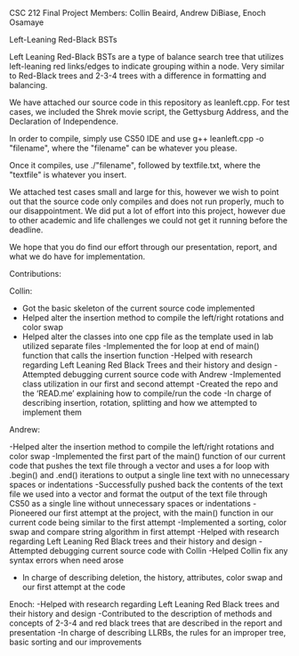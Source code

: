 CSC 212 Final Project
Members: Collin Beaird, Andrew DiBiase, Enoch Osamaye

Left-Leaning Red-Black BSTs

Left Leaning Red-Black BSTs are a type of balance search tree that utilizes left-leaning red links/edges to indicate grouping within a node. Very similar to Red-Black trees and 2-3-4 trees with a difference in formatting and balancing.

We have attached our source code in this repository as leanleft.cpp. For test cases, we included the Shrek movie script, the Gettysburg Address, and the Declaration of Independence.

In order to compile, simply use CS50 IDE and use g++ leanleft.cpp -o "filename", where the "filename" can be whatever you please.

Once it compiles, use ./"filename", followed by textfile.txt, where the "textfile" is whatever you insert. 

We attached test cases small and large for this, however we wish to point out that the source code only compiles and does not run properly, much to our disappointment. We did put a lot of effort into this project, however due to other academic and life challenges we could not get it running before the deadline. 

We hope that you do find our effort through our presentation, report, and what we do have for implementation.




Contributions:


Collin: 

- Got the basic skeleton of the current source code implemented
- Helped alter the insertion method to compile the left/right rotations and color swap
- Helped alter the classes into one cpp file as the template used in lab utilized separate files
-Implemented the for loop at end of main() function that calls the insertion function
-Helped with research regarding Left Leaning Red Black Trees and their history and design
-Attempted debugging current source code with Andrew
-Implemented class utilization in our first and second attempt
-Created the repo and the ‘READ.me’ explaining how to compile/run the code
-In charge of describing insertion, rotation, splitting and how we attempted to implement them 


Andrew:

-Helped alter the insertion method to compile the left/right rotations and color swap
-Implemented the first part of the main() function of our current code that pushes the text file through a vector and uses a for loop with .begin() and .end() iterations to output a single line text with no unnecessary spaces or indentations
-Successfully pushed back the contents of the text file we used into a vector and format the output of the text file through CS50 as a single line without unnecessary spaces or indentations
-Pioneered our first attempt at the project, with the main() function in our current code being similar to the first attempt
-Implemented a sorting, color swap and compare string algorithm in first attempt
-Helped with research regarding Left Leaning Red Black trees and their history and design
-Attempted debugging current source code with Collin
-Helped Collin fix any syntax errors when need arose
- In charge of describing deletion, the history, attributes, color swap and our first attempt at the code

Enoch:
-Helped with research regarding Left Leaning Red Black trees and their history and design
-Contributed to the description of methods and concepts of 2-3-4 and red black trees that are described in the report and presentation
-In charge of describing LLRBs, the rules for an improper tree, basic sorting and our improvements

